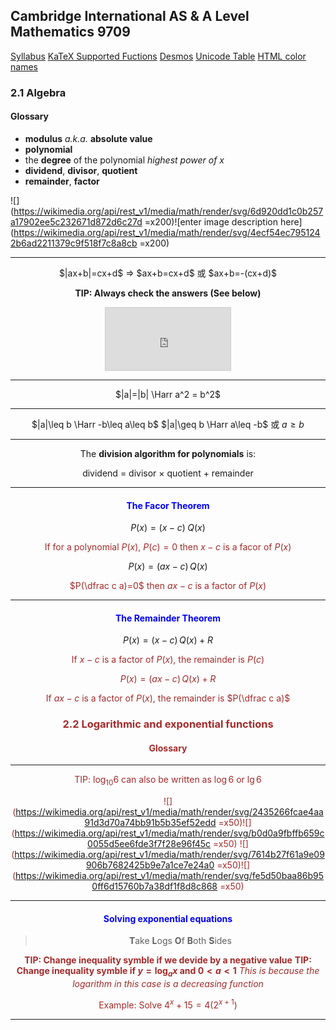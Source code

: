 Cambridge International AS & A Level
Mathematics 9709
-
[Syllabus](https://www.cambridgeinternational.org/Images/415060-2020-2022-syllabus.pdf)
[KaTeX Supported Fuctions](https://katex.org/docs/supported.html)
[Desmos](https://www.desmos.com/calculator)
[Unicode Table](https://unicode-table.com/en/)
[HTML color names](https://htmlcolorcodes.com/zh/yanse-ming/)

### 2.1 Algebra
#### Glossary
- **modulus** *a.k.a.* **absolute value**
- **polynomial**
- the **degree** of the polynomial
	*highest power of $x$*
- **dividend**, **divisor**, **quotient**
- **remainder**, **factor**

![](https://wikimedia.org/api/rest_v1/media/math/render/svg/6d920dd1c0b257a17902ee5c232671d872d6c27d =x200)![enter image description here](https://wikimedia.org/api/rest_v1/media/math/render/svg/4ecf54ec7951242b6ad2211379c9f518f7c8a8cb =x200)

----
<center>$|ax+b|=cx+d$
=> $ax+b=cx+d$ 或 $ax+b=-(cx+d)$

**TIP: Always check the answers (See below)**
<iframe src="https://www.desmos.com/calculator/7nygjaejx0?embed" width="200px" height="100px" style="border: 1px solid #ccc" frameborder=0></iframe>

---
$|a|=|b| \Harr a^2 = b^2$

---
$|a|\leq b \Harr -b\leq a\leq b$
$|a|\geq b \Harr a\leq -b$ 或 $a\geq b$

---
The **division algorithm for polynomials** is:
<center>dividend = divisor × quotient + remainder</center>

---
#### <font color=blue>The Facor Theorem</font>
$P(x)=(x-c)\;Q(x)$

<font color=brown>If for a polynomial $P(x)$, $P(c)=0$ then $x-c$ is a facor of $P(x)$</font>

$P(x)=(ax-c)\,Q(x)$

<font color=brown>$P(\dfrac c a)=0$  then $ax-c$ is a factor of $P(x)$</font>

---
#### <font color=blue>The Remainder Theorem</font>
$P(x)=(x-c)\,Q(x)+R$

<font color=brown>If $x-c$ is a factor of $P(x)$, the remainder is $P(c)$

$P(x)=(ax-c)\,Q(x)+R$

<font color=brown>If $ax-c$ is a factor of $P(x)$, the remainder is $P(\dfrac c a)$

### 2.2 Logarithmic and exponential functions
#### Glossary

---
TIP: $\log_{10}6$ can also be written as $\log6$ or $\lg6$  

![](https://wikimedia.org/api/rest_v1/media/math/render/svg/2435266fcae4aa91d3d70a74bb91b5b35ef52edd =x50)![](https://wikimedia.org/api/rest_v1/media/math/render/svg/b0d0a9fbffb659c0055d5ee6fde3f7f28e96f45c =x50)
![](https://wikimedia.org/api/rest_v1/media/math/render/svg/7614b27f61a9e09906b7682425b9e7a1ce7e24a0 =x50)![](https://wikimedia.org/api/rest_v1/media/math/render/svg/fe5d50baa86b950ff6d15760b7a38df1f8d8c868 =x50)



---
#### <font color=blue>**Solving exponential equations**</font>
>**T**ake **L**ogs **O**f **B**oth **S**ides

**TIP: Change inequality symble if we devide by a negative value**
**TIP: Change inequality symble if $y=\log_ax$ and $0<a<1$**
*This is because the logarithm in this case is a decreasing function*


Example:
Solve $4^x+15=4(2^{x+1})$

---
<!--stackedit_data:
eyJoaXN0b3J5IjpbLTE5MjgzMDEwNTIsLTIxMjMxMzk3ODksLT
UwNzM0NTE1MSw0MjE1Nzk3MjIsMTgwNzMzODE3MiwtNTM5NjU2
NjQsMzM2MzM3NDQwLC01ODA4NDA0NzksLTIwOTMxMzE4OTQsOT
Y1OTA3ODY3LDgzMTg4MDk0MiwtMTUzNTU3NDA1NywtMTY0NzY4
NTkwOSw5MTc1NzAzNzgsMTM2OTQ3MzI5NiwxNTkxNjM4OTA1XX
0=
-->